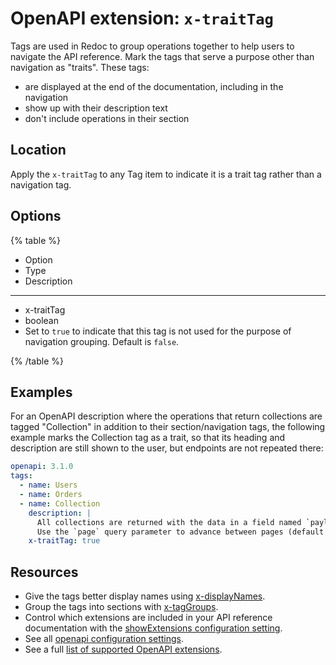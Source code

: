 # OpenAPI extension: `x-traitTag`


Tags are used in Redoc to group operations together to help users to navigate the API reference.
Mark the tags that serve a purpose other than navigation as "traits". These tags:

- are displayed at the end of the documentation, including in the navigation
- show up with their description text
- don't include operations in their section

## Location

Apply the `x-traitTag` to any Tag item to indicate it is a trait tag rather than a navigation tag.

## Options

{% table %}

- Option
- Type
- Description

---

- x-traitTag
- boolean
- Set to `true` to indicate that this tag is not used for the purpose of navigation grouping. Default is `false`.

{% /table %}

## Examples

For an OpenAPI description where the operations that return collections are tagged "Collection" in addition to their section/navigation tags, the following example marks the Collection tag as a trait, so that its heading and description are still shown to the user, but endpoints are not repeated there:

```yaml
openapi: 3.1.0
tags:
  - name: Users
  - name: Orders
  - name: Collection
    description: |
      All collections are returned with the data in a field named `payload`, using JSON format.
      Use the `page` query parameter to advance between pages (default value is 1).
    x-traitTag: true 
```

## Resources

- Give the tags better display names using [x-displayNames](./x-display-name.md).
- Group the tags into sections with [x-tagGroups](./x-tag-groups.md).
- Control which extensions are included in your API reference documentation with the [showExtensions configuration setting](../../../config/openapi/show-extensions.md).
- See all [openapi configuration settings](../../../config/openapi/index.md).
- See a full [list of supported OpenAPI extensions](./index.md).
